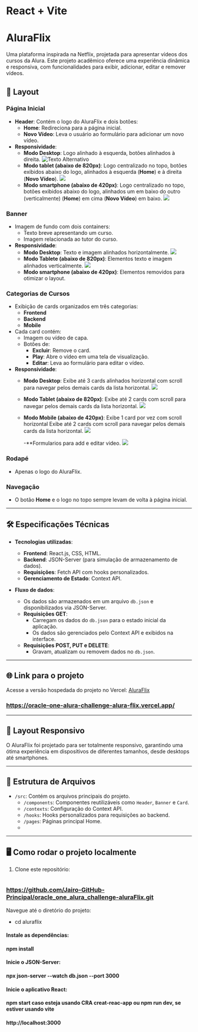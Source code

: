 # React + Vite
# AluraFlix

Uma plataforma inspirada na Netflix, projetada para apresentar vídeos dos cursos da Alura. Este projeto acadêmico oferece uma experiência dinâmica e responsiva, com funcionalidades para exibir, adicionar, editar e remover vídeos. 

## 🚀 Layout

### Página Inicial
- **Header**: Contém o logo do AluraFlix e dois botões:
  - **Home**: Redireciona para a página inicial.
  - **Novo Vídeo**: Leva o usuário ao formulário para adicionar um novo vídeo.
- **Responsividade**:
  - **Modo Desktop**: Logo alinhado à esquerda, botões alinhados à direita.
   ![Texto Alternativo](https://github.com/Jairo-GitHub-Principal/oracle_one_alura_challenge-aluraFlix/blob/master/imgGithub/headerDesktop.jpg?raw=true)
  - **Modo tablet (abaixo de 820px)**: Logo centralizado no topo, botões exibidos abaixo do logo, alinhados à esquerda (**Home**) e à direita (**Novo Vídeo**).
   ![](https://github.com/Jairo-GitHub-Principal/oracle_one_alura_challenge-aluraFlix/blob/master/imgGithub/headerTablet.jpg?raw=true)
   - **Modo smartphone (abaixo de 420px)**: Logo centralizado no topo, botões exibidos abaixo do logo, alinhados  um em baixo do outro (verticalmente) (**Home**) em cima (**Novo Vídeo**) em baixo.
   ![](https://github.com/Jairo-GitHub-Principal/oracle_one_alura_challenge-aluraFlix/blob/master/imgGithub/headerSmartphone.jpg?raw=true)

### Banner
- Imagem de fundo com dois containers:
  - Texto breve apresentando um curso.
  - Imagem relacionada ao tutor do curso.
- **Responsividade**:
  - **Modo Desktop**: Texto e imagem alinhados horizontalmente.
   ![](https://github.com/Jairo-GitHub-Principal/oracle_one_alura_challenge-aluraFlix/blob/master/imgGithub/bannerDesktop.jpg?raw=true)
  - **Modo Tablete (abaixo de 820px)**: Elementos texto e imagem alinhados verticalmente.
   ![](https://github.com/Jairo-GitHub-Principal/oracle_one_alura_challenge-aluraFlix/blob/master/imgGithub/bannerTablet.jpg?raw=true)
  - **Modo smartphone (abaixo de 420px)**: Elementos removidos para otimizar o layout.

### Categorias de Cursos
- Exibição de cards organizados em três categorias:
  - **Frontend**
  - **Backend**
  - **Mobile**
- Cada card contém:
  - Imagem ou vídeo de capa.
  - Botões de:
    - **Excluir**: Remove o card.
    - **Play**: Abre o vídeo em uma tela de visualização.
    - **Editar**: Leva ao formulário para editar o vídeo.
- **Responsividade**:
  - **Modo Desktop**: Exibe até 3 cards alinhados  horizontal com scroll  para navegar pelos demais cards da lista horizontal.
   ![](https://github.com/Jairo-GitHub-Principal/oracle_one_alura_challenge-aluraFlix/blob/master/imgGithub/cardsDesktop.jpg?raw=true)
  - **Modo Tablet (abaixo de 820px)**: Exibe até 2 cards com scroll  para navegar pelos demais cards da lista horizontal.
   ![](https://github.com/Jairo-GitHub-Principal/oracle_one_alura_challenge-aluraFlix/blob/master/imgGithub/cardsTablet.jpg?raw=true)
  - **Modo Mobile (abaixo de 420px)**: Exibe 1 card por vez com scroll horizontal Exibe até 2 cards com scroll  para navegar pelos demais cards da lista horizontal.
   ![](https://github.com/Jairo-GitHub-Principal/oracle_one_alura_challenge-aluraFlix/blob/master/imgGithub/cardsSmartphone.jpg?raw=true)

    -**Formularios para add e editar video.
   ![](https://github.com/Jairo-GitHub-Principal/oracle_one_alura_challenge-aluraFlix/blob/master/imgGithub/addvideo.jpg?raw=true)

### Rodapé
- Apenas o logo do AluraFlix.

### Navegação
- O botão **Home** e o logo no topo sempre levam de volta à página inicial.

---

## 🛠️ Especificações Técnicas

- **Tecnologias utilizadas**:
  - **Frontend**: React.js, CSS, HTML.
  - **Backend**: JSON-Server (para simulação de armazenamento de dados).
  - **Requisições**: Fetch API com hooks personalizados.
  - **Gerenciamento de Estado**: Context API.
  
- **Fluxo de dados**:
  - Os dados são armazenados em um arquivo `db.json` e disponibilizados via JSON-Server.
  - **Requisições GET**:
    - Carregam os dados do `db.json` para o estado inicial da aplicação.
    - Os dados são gerenciados pelo Context API e exibidos na interface.
  - **Requisições POST, PUT e DELETE**:
    - Gravam, atualizam ou removem dados no `db.json`.

---

## 🌐 Link para o projeto
Acesse a versão hospedada do projeto no Vercel:
[AluraFlix](#)  
### https://oracle-one-alura-challenge-alura-flix.vercel.app/

---

## 📱 Layout Responsivo

O AluraFlix foi projetado para ser totalmente responsivo, garantindo uma ótima experiência em dispositivos de diferentes tamanhos, desde desktops até smartphones.

---

## 📂 Estrutura de Arquivos

- `/src`: Contém os arquivos principais do projeto.
  - `/components`: Componentes reutilizáveis como `Header`, `Banner` e `Card`.
  - `/contexts`: Configuração do Context API.
  - `/hooks`: Hooks personalizados para requisições ao backend.
  - `/pages`: Páginas principal Home.
  - 

---

## 🖥️ Como rodar o projeto localmente

1. Clone este repositório:
   ```bash
 ###  https://github.com/Jairo-GitHub-Principal/oracle_one_alura_challenge-aluraFlix.git
   
   Navegue até o diretório do projeto:
* cd aluraflix

#### Instale as dependências:

#### npm install

#### Inicie o JSON-Server:

#### npx json-server --watch db.json --port 3000
#### Inicie o aplicativo React:

#### npm start  caso esteja usando CRA creat-reac-app ou npm run dev, se estiver usando vite


#### http://localhost:3000

```bash

